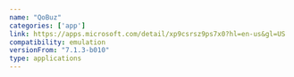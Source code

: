 ```yaml
---
name: "QoBuz"
categories: ['app']
link: https://apps.microsoft.com/detail/xp9csrsz9ps7x0?hl=en-us&gl=US
compatibility: emulation
versionFrom: "7.1.3-b010"
type: applications
---
```


